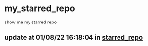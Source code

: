 # my_starred_repo
show me my starred repo

update at 01/08/22 16:18:04 in [starred_repo](./index.html)
---

